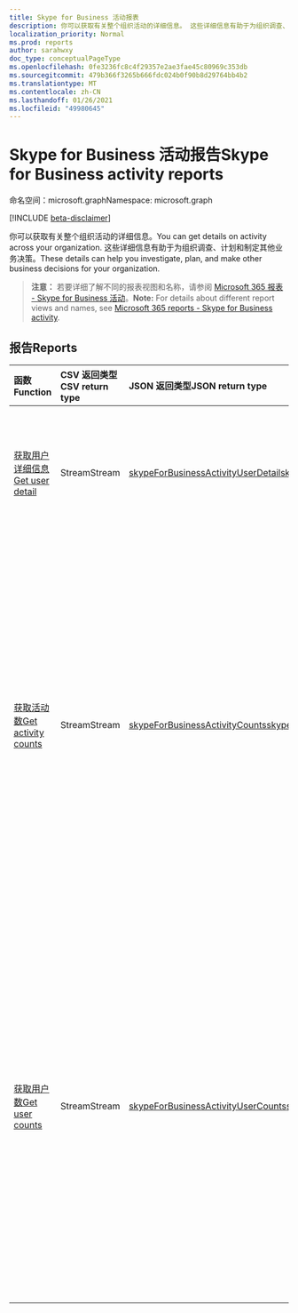 ```yaml
---
title: Skype for Business 活动报表
description: 你可以获取有关整个组织活动的详细信息。 这些详细信息有助于为组织调查、计划和制定其他业务决策。
localization_priority: Normal
ms.prod: reports
author: sarahwxy
doc_type: conceptualPageType
ms.openlocfilehash: 0fe3236fc8c4f29357e2ae3fae45c80969c353db
ms.sourcegitcommit: 479b366f3265b666fdc024b0f90b8d29764bb4b2
ms.translationtype: MT
ms.contentlocale: zh-CN
ms.lasthandoff: 01/26/2021
ms.locfileid: "49980645"
---
```

# <a name="skype-for-business-activity-reports"></a><span data-ttu-id="a2d6c-104">Skype for Business 活动报告</span><span class="sxs-lookup"><span data-stu-id="a2d6c-104">Skype for Business activity reports</span></span>

<span data-ttu-id="a2d6c-105">命名空间：microsoft.graph</span><span class="sxs-lookup"><span data-stu-id="a2d6c-105">Namespace: microsoft.graph</span></span>

[!INCLUDE [beta-disclaimer](../../includes/beta-disclaimer.md)]

<span data-ttu-id="a2d6c-106">你可以获取有关整个组织活动的详细信息。</span><span class="sxs-lookup"><span data-stu-id="a2d6c-106">You can get details on activity across your organization.</span></span> <span data-ttu-id="a2d6c-107">这些详细信息有助于为组织调查、计划和制定其他业务决策。</span><span class="sxs-lookup"><span data-stu-id="a2d6c-107">These details can help you investigate, plan, and make other business decisions for your organization.</span></span>

> <span data-ttu-id="a2d6c-108">**注意：** 若要详细了解不同的报表视图和名称，请参阅 [Microsoft 365 报表 - Skype for Business 活动](https://support.office.com/client/Skype-for-Business-Online-activity-8cbe2eb2-1194-4fd7-b1ee-9f9287c82424)。</span><span class="sxs-lookup"><span data-stu-id="a2d6c-108">**Note:** For details about different report views and names, see [Microsoft 365 reports - Skype for Business activity](https://support.office.com/client/Skype-for-Business-Online-activity-8cbe2eb2-1194-4fd7-b1ee-9f9287c82424).</span></span>

## <a name="reports"></a><span data-ttu-id="a2d6c-109">报告</span><span class="sxs-lookup"><span data-stu-id="a2d6c-109">Reports</span></span>

| <span data-ttu-id="a2d6c-110">函数</span><span class="sxs-lookup"><span data-stu-id="a2d6c-110">Function</span></span>                                 | <span data-ttu-id="a2d6c-111">CSV 返回类型</span><span class="sxs-lookup"><span data-stu-id="a2d6c-111">CSV return type</span></span> | <span data-ttu-id="a2d6c-112">JSON 返回类型</span><span class="sxs-lookup"><span data-stu-id="a2d6c-112">JSON return type</span></span>                         | <span data-ttu-id="a2d6c-113">说明</span><span class="sxs-lookup"><span data-stu-id="a2d6c-113">Description</span></span>                              |
| :--------------------------------------- | :-------------- | :--------------------------------------- | ---------------------------------------- |
| [<span data-ttu-id="a2d6c-114">获取用户详细信息</span><span class="sxs-lookup"><span data-stu-id="a2d6c-114">Get user detail</span></span>](../api/reportroot-getskypeforbusinessactivityuserdetail.md) | <span data-ttu-id="a2d6c-115">Stream</span><span class="sxs-lookup"><span data-stu-id="a2d6c-115">Stream</span></span>          | [<span data-ttu-id="a2d6c-116">skypeForBusinessActivityUserDetail</span><span class="sxs-lookup"><span data-stu-id="a2d6c-116">skypeForBusinessActivityUserDetail</span></span>](../resources/skypeforbusinessactivityuserdetail.md) | <span data-ttu-id="a2d6c-117">获取用户执行的 Skype for Business 活动的详细信息。</span><span class="sxs-lookup"><span data-stu-id="a2d6c-117">Get details about Skype for Business activity by user.</span></span> |
| [<span data-ttu-id="a2d6c-118">获取活动数</span><span class="sxs-lookup"><span data-stu-id="a2d6c-118">Get activity counts</span></span>](../api/reportroot-getskypeforbusinessactivitycounts.md) | <span data-ttu-id="a2d6c-119">Stream</span><span class="sxs-lookup"><span data-stu-id="a2d6c-119">Stream</span></span>          | [<span data-ttu-id="a2d6c-120">skypeForBusinessActivityCounts</span><span class="sxs-lookup"><span data-stu-id="a2d6c-120">skypeForBusinessActivityCounts</span></span>](../resources/skypeforbusinessactivitycounts.md) | <span data-ttu-id="a2d6c-121">获取通过 Skype for Business 组织并参与在组织中召开的会议会话的用户数趋势。</span><span class="sxs-lookup"><span data-stu-id="a2d6c-121">Get the trends on how many users organized and participated in conference sessions held in your organization through Skype for Business.</span></span> <span data-ttu-id="a2d6c-122">报表还包含对等会话数。</span><span class="sxs-lookup"><span data-stu-id="a2d6c-122">The report also includes the number of peer-to-peer sessions.</span></span> |
| [<span data-ttu-id="a2d6c-123">获取用户数</span><span class="sxs-lookup"><span data-stu-id="a2d6c-123">Get user counts</span></span>](../api/reportroot-getskypeforbusinessactivityusercounts.md) | <span data-ttu-id="a2d6c-124">Stream</span><span class="sxs-lookup"><span data-stu-id="a2d6c-124">Stream</span></span>          | [<span data-ttu-id="a2d6c-125">skypeForBusinessActivityUserCounts</span><span class="sxs-lookup"><span data-stu-id="a2d6c-125">skypeForBusinessActivityUserCounts</span></span>](../resources/skypeforbusinessactivityusercounts.md) | <span data-ttu-id="a2d6c-126">获取通过 Skype for Business 组织并参与在组织中召开的会议会话的唯一用户数趋势。</span><span class="sxs-lookup"><span data-stu-id="a2d6c-126">Get the trends on how many unique users organized and participated in conference sessions held in your organization through Skype for Business.</span></span> <span data-ttu-id="a2d6c-127">报表还包含对等会话数。</span><span class="sxs-lookup"><span data-stu-id="a2d6c-127">The report also includes the number of peer-to-peer sessions.</span></span> |


